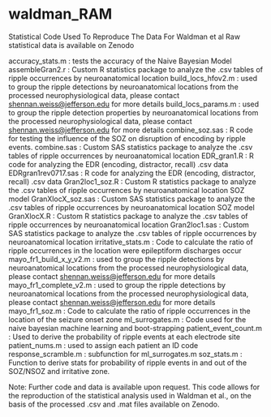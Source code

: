 # waldman_RAM
Statistical Code Used To Reproduce The Data For Waldman et al
Raw statistical data is available on Zenodo

accuracy_stats.m : tests the accuracy of the Naive Bayesian Model
assembleGran2.r : Custom R statistics package to analyze the .csv tables of ripple occurrences by neuroanatomical location
build_locs_hfov2.m : used to group the ripple detections by neuroanatomical locations from the processed neurophysiological data, please contact shennan.weiss@jefferson.edu for more details
build_locs_params.m : used to group the ripple detection properties by neuroanatomical locations from the processed neurophysiological data, please contact shennan.weiss@jefferson.edu for more details
combine_soz.sas : R code for testing the influence of the SOZ on disruption of encoding by ripple events.
combine.sas : Custom SAS statistics package to analyze the .csv tables of ripple occurrences by neuroanatomical location
EDR_gran1.R : R code for analyzing the EDR (encoding, distractor, recall) .csv data
EDRgran1rev0717.sas : R code for analyzing the EDR (encoding, distractor, recall) .csv data
Gran2loc1_soz.R : Custom R statistics package to analyze the .csv tables of ripple occurrences by neuroanatomical location SOZ model
GranXlocX_soz.sas : Custom SAS statistics package to analyze the .csv tables of ripple occurrences by neuroanatomical location SOZ model
GranXlocX.R : Custom R statistics package to analyze the .csv tables of ripple occurrences by neuroanatomical location
Gran2loc1.sas : Custom SAS statistics package to analyze the .csv tables of ripple occurrences by neuroanatomical location 
irritative_stats.m : Code to calculate the ratio of ripple occurrences in the location were epileptiform discharges occur
mayo_fr1_build_x_y_v2.m : used to group the ripple detections by neuroanatomical locations from the processed neurophysiological data, please contact shennan.weiss@jefferson.edu for more details
mayo_fr1_complete_v2.m : used to group the ripple detections by neuroanatomical locations from the processed neurophysiological data, please contact shennan.weiss@jefferson.edu for more details
mayo_fr1_soz.m : Code to calculate the ratio of ripple occurrences in the location of the seizure onset zone
ml_surrogates.m : Code used for the naive bayesian machine learning and boot-strapping
patient_event_count.m : Used to derive the probability of ripple events at each electrode site
patient_nums.m : used to assign each patient an ID code
response_scramble.m : subfunction for ml_surrogates.m
soz_stats.m : Function to derive stats for probability of ripple events in and out of the SOZ/NSOZ and irritative zone.

Note: Further code and data is available upon request. This code allows for the reproduction of the statistical analysis used in Waldman et al., on the basis of the processed .csv and .mat files available on Zenodo.
